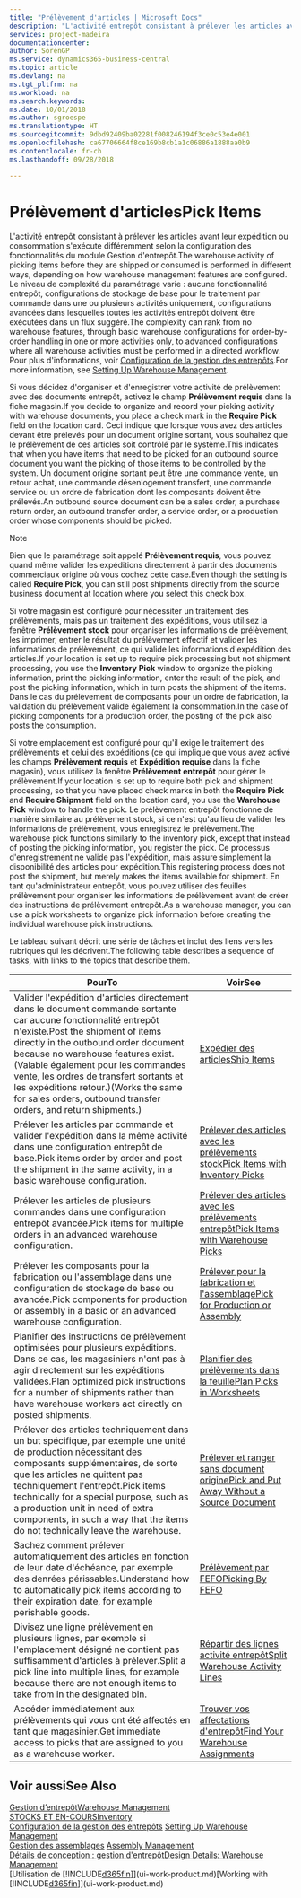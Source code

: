 ```yaml
---
title: "Prélèvement d'articles | Microsoft Docs"
description: "L'activité entrepôt consistant à prélever les articles avant leur expédition ou consommation s'exécute différemment selon la configuration des fonctionnalités du module Gestion d'entrepôt. Le niveau de complexité du [paramétrage](../configure-warehouse-processes.md) varie : aucune fonctionnalité entrepôt, configurations de stockage de base pour le traitement par commande dans une ou plusieurs activités uniquement, configurations avancées dans lesquelles toutes les activités entrepôt doivent être exécutées dans un flux suggéré."
services: project-madeira
documentationcenter: 
author: SorenGP
ms.service: dynamics365-business-central
ms.topic: article
ms.devlang: na
ms.tgt_pltfrm: na
ms.workload: na
ms.search.keywords: 
ms.date: 10/01/2018
ms.author: sgroespe
ms.translationtype: HT
ms.sourcegitcommit: 9dbd92409ba02281f008246194f3ce0c53e4e001
ms.openlocfilehash: ca67706664f8ce169b8cb1a1c06886a1888aa0b9
ms.contentlocale: fr-ch
ms.lasthandoff: 09/28/2018

---
```

# <a name="pick-items"></a><span data-ttu-id="eaa8e-104">Prélèvement d'articles</span><span class="sxs-lookup"><span data-stu-id="eaa8e-104">Pick Items</span></span>
<span data-ttu-id="eaa8e-105">L'activité entrepôt consistant à prélever les articles avant leur expédition ou consommation s'exécute différemment selon la configuration des fonctionnalités du module Gestion d'entrepôt.</span><span class="sxs-lookup"><span data-stu-id="eaa8e-105">The warehouse activity of picking items before they are shipped or consumed is performed in different ways, depending on how warehouse management features are configured.</span></span> <span data-ttu-id="eaa8e-106">Le niveau de complexité du paramétrage varie : aucune fonctionnalité entrepôt, configurations de stockage de base pour le traitement par commande dans une ou plusieurs activités uniquement, configurations avancées dans lesquelles toutes les activités entrepôt doivent être exécutées dans un flux suggéré.</span><span class="sxs-lookup"><span data-stu-id="eaa8e-106">The complexity can rank from no warehouse features, through basic warehouse configurations for order-by-order handling in one or more activities only, to advanced configurations where all warehouse activities must be performed in a directed workflow.</span></span> <span data-ttu-id="eaa8e-107">Pour plus d'informations, voir [Configuration de la gestion des entrepôts](warehouse-setup-warehouse.md).</span><span class="sxs-lookup"><span data-stu-id="eaa8e-107">For more information, see [Setting Up Warehouse Management](warehouse-setup-warehouse.md).</span></span>

<span data-ttu-id="eaa8e-108">Si vous décidez d'organiser et d'enregistrer votre activité de prélèvement avec des documents entrepôt, activez le champ **Prélèvement requis** dans la fiche magasin.</span><span class="sxs-lookup"><span data-stu-id="eaa8e-108">If you decide to organize and record your picking activity with warehouse documents, you place a check mark in the **Require Pick** field on the location card.</span></span> <span data-ttu-id="eaa8e-109">Ceci indique que lorsque vous avez des articles devant être prélevés pour un document origine sortant, vous souhaitez que le prélèvement de ces articles soit contrôlé par le système.</span><span class="sxs-lookup"><span data-stu-id="eaa8e-109">This indicates that when you have items that need to be picked for an outbound source document you want the picking of those items to be controlled by the system.</span></span> <span data-ttu-id="eaa8e-110">Un document origine sortant peut être une commande vente, un retour achat, une commande désenlogement transfert, une commande service ou un ordre de fabrication dont les composants doivent être prélevés.</span><span class="sxs-lookup"><span data-stu-id="eaa8e-110">An outbound source document can be a sales order, a purchase return order, an outbound transfer order, a service order, or a production order whose components should be picked.</span></span>

> [!NOTE]
> <span data-ttu-id="eaa8e-111">Bien que le paramétrage soit appelé **Prélèvement requis**, vous pouvez quand même valider les expéditions directement à partir des documents commerciaux origine où vous cochez cette case.</span><span class="sxs-lookup"><span data-stu-id="eaa8e-111">Even though the setting is called **Require Pick**, you can still post shipments directly from the source business document at location where you select this check box.</span></span>

<span data-ttu-id="eaa8e-112">Si votre magasin est configuré pour nécessiter un traitement des prélèvements, mais pas un traitement des expéditions, vous utilisez la fenêtre **Prélèvement stock** pour organiser les informations de prélèvement, les imprimer, entrer le résultat du prélèvement effectif et valider les informations de prélèvement, ce qui valide les informations d'expédition des articles.</span><span class="sxs-lookup"><span data-stu-id="eaa8e-112">If your location is set up to require pick processing but not shipment processing, you use the **Inventory Pick** window to organize the picking information, print the picking information, enter the result of the pick, and post the picking information, which in turn posts the shipment of the items.</span></span> <span data-ttu-id="eaa8e-113">Dans le cas du prélèvement de composants pour un ordre de fabrication, la validation du prélèvement valide également la consommation.</span><span class="sxs-lookup"><span data-stu-id="eaa8e-113">In the case of picking components for a production order, the posting of the pick also posts the consumption.</span></span>

<span data-ttu-id="eaa8e-114">Si votre emplacement est configuré pour qu'il exige le traitement des prélèvements et celui des expéditions (ce qui implique que vous avez activé les champs **Prélèvement requis** et **Expédition requise** dans la fiche magasin), vous utilisez la fenêtre **Prélèvement entrepôt** pour gérer le prélèvement.</span><span class="sxs-lookup"><span data-stu-id="eaa8e-114">If your location is set up to require both pick and shipment processing, so that you have placed check marks in both the **Require Pick** and **Require Shipment** field on the location card, you use the **Warehouse Pick** window to handle the pick.</span></span> <span data-ttu-id="eaa8e-115">Le prélèvement entrepôt fonctionne de manière similaire au prélèvement stock, si ce n'est qu'au lieu de valider les informations de prélèvement, vous enregistrez le prélèvement.</span><span class="sxs-lookup"><span data-stu-id="eaa8e-115">The warehouse pick functions similarly to the inventory pick, except that instead of posting the picking information, you register the pick.</span></span> <span data-ttu-id="eaa8e-116">Ce processus d'enregistrement ne valide pas l'expédition, mais assure simplement la disponibilité des articles pour expédition.</span><span class="sxs-lookup"><span data-stu-id="eaa8e-116">This registering process does not post the shipment, but merely makes the items available for shipment.</span></span> <span data-ttu-id="eaa8e-117">En tant qu'administrateur entrepôt, vous pouvez utiliser des feuilles prélèvement pour organiser les informations de prélèvement avant de créer des instructions de prélèvement entrepôt.</span><span class="sxs-lookup"><span data-stu-id="eaa8e-117">As a warehouse manager, you can use a pick worksheets to organize pick information before creating the individual warehouse pick instructions.</span></span>

<span data-ttu-id="eaa8e-118">Le tableau suivant décrit une série de tâches et inclut des liens vers les rubriques qui les décrivent.</span><span class="sxs-lookup"><span data-stu-id="eaa8e-118">The following table describes a sequence of tasks, with links to the topics that describe them.</span></span>   

|<span data-ttu-id="eaa8e-119">**Pour**</span><span class="sxs-lookup"><span data-stu-id="eaa8e-119">**To**</span></span>|<span data-ttu-id="eaa8e-120">**Voir**</span><span class="sxs-lookup"><span data-stu-id="eaa8e-120">**See**</span></span>|
|------------|-------------|  
|<span data-ttu-id="eaa8e-121">Valider l'expédition d'articles directement dans le document commande sortante car aucune fonctionnalité entrepôt n'existe.</span><span class="sxs-lookup"><span data-stu-id="eaa8e-121">Post the shipment of items directly in the outbound order document because no warehouse features exist.</span></span> <span data-ttu-id="eaa8e-122">(Valable également pour les commandes vente, les ordres de transfert sortants et les expéditions retour.)</span><span class="sxs-lookup"><span data-stu-id="eaa8e-122">(Works the same for sales orders, outbound transfer orders, and return shipments.)</span></span>|[<span data-ttu-id="eaa8e-123">Expédier des articles</span><span class="sxs-lookup"><span data-stu-id="eaa8e-123">Ship Items</span></span>](warehouse-how-ship-items.md)|  
|<span data-ttu-id="eaa8e-124">Prélever les articles par commande et valider l'expédition dans la même activité dans une configuration entrepôt de base.</span><span class="sxs-lookup"><span data-stu-id="eaa8e-124">Pick items order by order and post the shipment in the same activity, in a basic warehouse configuration.</span></span>|[<span data-ttu-id="eaa8e-125">Prélever des articles avec les prélèvements stock</span><span class="sxs-lookup"><span data-stu-id="eaa8e-125">Pick Items with Inventory Picks</span></span>](warehouse-how-to-pick-items-with-inventory-picks.md)|
|<span data-ttu-id="eaa8e-126">Prélever les articles de plusieurs commandes dans une configuration entrepôt avancée.</span><span class="sxs-lookup"><span data-stu-id="eaa8e-126">Pick items for multiple orders in an advanced warehouse configuration.</span></span>|[<span data-ttu-id="eaa8e-127">Prélever des articles avec les prélèvements entrepôt</span><span class="sxs-lookup"><span data-stu-id="eaa8e-127">Pick Items with Warehouse Picks</span></span>](warehouse-how-to-pick-items-for-warehouse-shipment.md)|  
|<span data-ttu-id="eaa8e-128">Prélever les composants pour la fabrication ou l'assemblage dans une configuration de stockage de base ou avancée.</span><span class="sxs-lookup"><span data-stu-id="eaa8e-128">Pick components for production or assembly in a basic or an advanced warehouse configuration.</span></span>|[<span data-ttu-id="eaa8e-129">Prélever pour la fabrication et l'assemblage</span><span class="sxs-lookup"><span data-stu-id="eaa8e-129">Pick for Production or Assembly</span></span>](warehouse-how-to-pick-for-production.md)|  
|<span data-ttu-id="eaa8e-130">Planifier des instructions de prélèvement optimisées pour plusieurs expéditions. Dans ce cas, les magasiniers n'ont pas à agir directement sur les expéditions validées.</span><span class="sxs-lookup"><span data-stu-id="eaa8e-130">Plan optimized pick instructions for a number of shipments rather than have warehouse workers act directly on posted shipments.</span></span>|[<span data-ttu-id="eaa8e-131">Planifier des prélèvements dans la feuille</span><span class="sxs-lookup"><span data-stu-id="eaa8e-131">Plan Picks in Worksheets</span></span>](warehouse-how-to-plan-picks-in-worksheets.md)|  
|<span data-ttu-id="eaa8e-132">Prélever des articles techniquement dans un but spécifique, par exemple une unité de production nécessitant des composants supplémentaires, de sorte que les articles ne quittent pas techniquement l'entrepôt.</span><span class="sxs-lookup"><span data-stu-id="eaa8e-132">Pick items technically for a special purpose, such as a production unit in need of extra components, in such a way that the items do not technically leave the warehouse.</span></span>|[<span data-ttu-id="eaa8e-133">Prélever et ranger sans document origine</span><span class="sxs-lookup"><span data-stu-id="eaa8e-133">Pick and Put Away Without a Source Document</span></span>](warehouse-how-to-create-put-aways-from-internal-put-aways.md)|
|<span data-ttu-id="eaa8e-134">Sachez comment prélever automatiquement des articles en fonction de leur date d'échéance, par exemple des denrées périssables.</span><span class="sxs-lookup"><span data-stu-id="eaa8e-134">Understand how to automatically pick items according to their expiration date, for example perishable goods.</span></span>|[<span data-ttu-id="eaa8e-135">Prélèvement par FEFO</span><span class="sxs-lookup"><span data-stu-id="eaa8e-135">Picking By FEFO</span></span>](warehouse-picking-by-fefo.md)|
|<span data-ttu-id="eaa8e-136">Divisez une ligne prélèvement en plusieurs lignes, par exemple si l'emplacement désigné ne contient pas suffisamment d'articles à prélever.</span><span class="sxs-lookup"><span data-stu-id="eaa8e-136">Split a pick line into multiple lines, for example because there are not enough items to take from in the designated bin.</span></span>|[<span data-ttu-id="eaa8e-137">Répartir des lignes activité entrepôt</span><span class="sxs-lookup"><span data-stu-id="eaa8e-137">Split Warehouse Activity Lines</span></span>](warehouse-how-to-split-warehouse-activity-lines.md)|
|<span data-ttu-id="eaa8e-138">Accéder immédiatement aux prélèvements qui vous ont été affectés en tant que magasinier.</span><span class="sxs-lookup"><span data-stu-id="eaa8e-138">Get immediate access to picks that are assigned to you as a warehouse worker.</span></span>|[<span data-ttu-id="eaa8e-139">Trouver vos affectations d'entrepôt</span><span class="sxs-lookup"><span data-stu-id="eaa8e-139">Find Your Warehouse Assignments</span></span>](warehouse-how-to-find-your-warehouse-assignments.md)|  

## <a name="see-also"></a><span data-ttu-id="eaa8e-140">Voir aussi</span><span class="sxs-lookup"><span data-stu-id="eaa8e-140">See Also</span></span>  
[<span data-ttu-id="eaa8e-141">Gestion d’entrepôt</span><span class="sxs-lookup"><span data-stu-id="eaa8e-141">Warehouse Management</span></span>](warehouse-manage-warehouse.md)  
[<span data-ttu-id="eaa8e-142">STOCKS ET EN-COURS</span><span class="sxs-lookup"><span data-stu-id="eaa8e-142">Inventory</span></span>](inventory-manage-inventory.md)  
<span data-ttu-id="eaa8e-143">[Configuration de la gestion des entrepôts](warehouse-setup-warehouse.md)   </span><span class="sxs-lookup"><span data-stu-id="eaa8e-143">[Setting Up Warehouse Management](warehouse-setup-warehouse.md)   </span></span>  
<span data-ttu-id="eaa8e-144">[Gestion des assemblages](assembly-assemble-items.md)  </span><span class="sxs-lookup"><span data-stu-id="eaa8e-144">[Assembly Management](assembly-assemble-items.md)  </span></span>  
[<span data-ttu-id="eaa8e-145">Détails de conception : gestion d'entrepôt</span><span class="sxs-lookup"><span data-stu-id="eaa8e-145">Design Details: Warehouse Management</span></span>](design-details-warehouse-management.md)  
<span data-ttu-id="eaa8e-146">[Utilisation de [!INCLUDE[d365fin](includes/d365fin_md.md)]](ui-work-product.md)</span><span class="sxs-lookup"><span data-stu-id="eaa8e-146">[Working with [!INCLUDE[d365fin](includes/d365fin_md.md)]](ui-work-product.md)</span></span>

